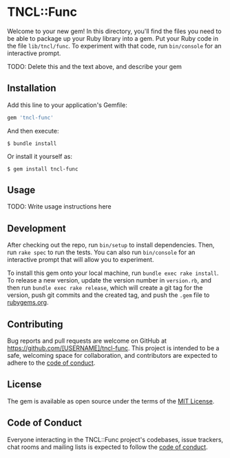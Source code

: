 # TNCL::Func

Welcome to your new gem! In this directory, you'll find the files you need to be able to package up your Ruby library into a gem. Put your Ruby code in the file `lib/tncl/func`. To experiment with that code, run `bin/console` for an interactive prompt.

TODO: Delete this and the text above, and describe your gem

## Installation

Add this line to your application's Gemfile:

```ruby
gem 'tncl-func'
```

And then execute:

    $ bundle install

Or install it yourself as:

    $ gem install tncl-func

## Usage

TODO: Write usage instructions here

## Development

After checking out the repo, run `bin/setup` to install dependencies. Then, run `rake spec` to run the tests. You can also run `bin/console` for an interactive prompt that will allow you to experiment.

To install this gem onto your local machine, run `bundle exec rake install`. To release a new version, update the version number in `version.rb`, and then run `bundle exec rake release`, which will create a git tag for the version, push git commits and the created tag, and push the `.gem` file to [rubygems.org](https://rubygems.org).

## Contributing

Bug reports and pull requests are welcome on GitHub at https://github.com/[USERNAME]/tncl-func. This project is intended to be a safe, welcoming space for collaboration, and contributors are expected to adhere to the [code of conduct](https://github.com/[USERNAME]/tncl-func/blob/main/CODE_OF_CONDUCT.md).

## License

The gem is available as open source under the terms of the [MIT License](https://opensource.org/licenses/MIT).

## Code of Conduct

Everyone interacting in the TNCL::Func project's codebases, issue trackers, chat rooms and mailing lists is expected to follow the [code of conduct](https://github.com/[USERNAME]/tncl-func/blob/main/CODE_OF_CONDUCT.md).
